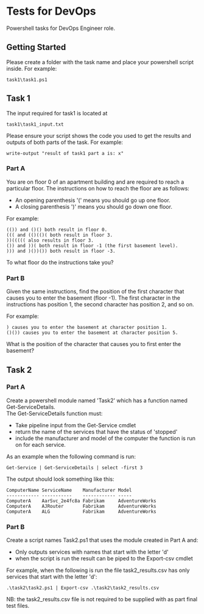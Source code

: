 # Tests for DevOps 
Powershell tasks for DevOps Engineer role. 
## Getting Started
Please create a folder with the task name and place your powershell script inside. For example:
```
task1\task1.ps1
```

## Task 1
The input required for task1 is located at 
```
task1\task1_input.txt
```
Please ensure your script shows the code you used to get the results and outputs of both parts of the task. For example:
```
write-output "result of task1 part a is: x"
```
### Part A
You are on floor 0 of an apartment building and are required to reach a particular floor. The instructions on how to reach the floor are as follows:

* An opening parenthesis '(' means you should go up one floor.
* A closing parenthesis ')' means you should go down one floor.

For example:

    (()) and ()() both result in floor 0.
    ((( and (()(()( both result in floor 3.
    ))((((( also results in floor 3.
    ()) and ))( both result in floor -1 (the first basement level).
    ))) and )())()) both result in floor -3.

To what floor do the instructions take you?

### Part B

Given the same instructions, find the position of the first character that causes you to enter the basement (floor -1). The first character in the instructions has position 1, the second character has position 2, and so on.

For example:

    ) causes you to enter the basement at character position 1.
    ()()) causes you to enter the basement at character position 5.

What is the position of the character that causes you to first enter the basement?

## Task 2

### Part A
Create a powershell module named 'Task2' which has a function named Get-ServiceDetails.  
The Get-ServiceDetails function must:
* Take pipeline input from the Get-Service cmdlet
* return the name of the services that have the status of 'stopped'
* include the manufacturer and model of the computer the function is run on for each service.

As an example when the following command is run:

```
Get-Service | Get-ServiceDetails | select -first 3
```

The output should look something like this:

```
ComputerName ServiceName    Manufacturer Model
------------ -----------    ------------ -----
ComputerA    AarSvc_2e4fc8a Fabrikam     AdventureWorks
ComputerA    AJRouter       Fabrikam     AdventureWorks
ComputerA    ALG            Fabrikam     AdventureWorks
```

### Part B
Create a script names Task2.ps1 that uses the module created in Part A and:
* Only outputs services with names that start with the letter 'd'
* when the script is run the result can be piped to the Export-csv cmdlet

For example, when the following is run the file task2_results.csv has only services that start with the letter 'd':

```
.\task2\task2.ps1 | Export-csv .\task2\task2_results.csv
```
NB: the task2_results.csv file is not required to be supplied with as part final test files. 
